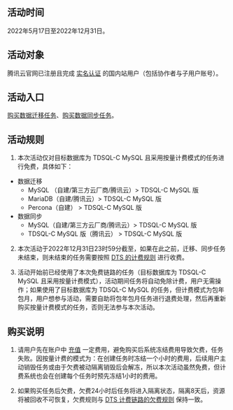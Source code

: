 ## 活动时间

2022年5月17日至2022年12月31日。

## 活动对象

腾讯云官网已注册且完成 [实名认证](https://cloud.tencent.com/document/product/378/3629) 的国内站用户（包括协作者与子用户账号）。

## 活动入口
[购买数据迁移任务](https://buy.cloud.tencent.com/migration)、[购买数据同步任务](https://buy.cloud.tencent.com/replication)。

## 活动规则

1. 本次活动仅对目标数据库为 TDSQL-C MySQL 且采用按量计费模式的任务进行免费，具体如下：

 - 数据迁移
    - MySQL （自建/第三方云厂商/腾讯云）> TDSQL-C MySQL 版
    - MariaDB（自建/腾讯云）> TDSQL-C MySQL 版
    - Percona（自建） > TDSQL-C MySQL 版
 - 数据同步
    - MySQL（自建/第三方云厂商/腾讯云）> TDSQL-C MySQL 版
    - TDSQL-C MySQL 版（腾讯云） > TDSQL-C MySQL 版

2. 本次活动于2022年12月31日23时59分截至，如果在此之前，迁移、同步任务未结束，则未结束的任务需要按照 [DTS 的计费规则](https://cloud.tencent.com/document/product/571/18736) 进行收费。

3. 活动开始前已经使用了本次免费链路的任务（目标数据库为 TDSQL-C MySQL 且采用按量计费模式），活动期间任务将自动免除计费，用户无需操作；如果使用了目标数据库为 TDSQL-C MySQL 的任务，但计费模式为包年包月，用户想参与活动，需要自助将包年包月任务进行退费处理，然后再重新购买按量计费模式的任务，否则无法参与本次活动。

## 购买说明

1. 请用户先在账户中 [充值](https://console.cloud.tencent.com/expense/recharge) 一定费用，避免购买后系统冻结费用导致欠费，任务失败。因按量计费的模式为：在创建任务时冻结一个小时的费用，后续用户主动销毁任务或由于欠费被动隔离销毁后会解冻，所以本次活动虽然免费，但计费系统也会在创建每个任务时预先冻结1小时的费用。

2. 如果购买任务后欠费，欠费24小时后任务将进入隔离状态，隔离8天后，资源将被回收不可恢复，欠费规则与 [DTS 计费链路的欠费规则](https://cloud.tencent.com/document/product/571/70470) 保持一致。

